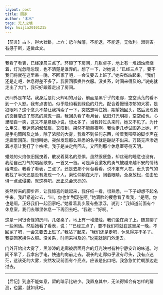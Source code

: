 ```yaml
---
layout: post
title: 回家
author: "木木"
tags: 无人之境
key: huijia20101215
---
```


【前言】占卜，得大壮卦，上六：羝羊触藩，不能退，不能遂，无攸利。艰则吉。有感于斯，遂做此文。

<!--more-->

*****

我看了看表，已经凌晨三点了。环顾了下房间，几张桌子，地上有一堆蜡烛燃烧着，灯光忽隐忽现，也不清楚是谁弄的。想了一下，对她说：“已经三点了，要不我们将就在这里呆一晚，不回家了吧，一会又要去上班了。”她突然站起来，“我们还是走吧，休息得差不多了。我要回家换件衣服。没关系，时间来得及的。”说完就走出了大门，我只好跟着走出了房间。

房间外是车站，我身后是灯火辉明的月台，前面是黑乎乎的走廊，空空荡荡的看不到一个人影。我有点害怕，似乎隐约看到绿色的灯光，配合着慢慢浓郁的大雾，是狼眼吗？这个念头不禁让我抖索了一下，突然想叫住她，期望她回头，然后发现她的面目变成了邪恶的魔鬼一般。我回头看了看月台，依旧灯光明亮，空空如也。心里暗自一笑，这又不是悬疑小说，想太多了。当我转过头来时，她又不见了。为什么用又，我迷惑的皱皱眉，又叹到，果然不能熬夜啊。我快走几步试图追上她，可是手电筒所及之处，除了浓郁的大雾，我看不到任何东西，听着我嗒嗒的脚步声在走廊里回荡。我想叫她，突然发现那么熟悉的名字就是蹦跶不出来。万籁无声渗透着凉意让我打了个哆嗦。我于是决定倒回去，又回到那个休息室等待天明。

蜡烛的火焰依旧摇曳着，散发着莫名的恐惧。虽然很疲惫，却丝毫的睡意也没有。我给自己打气的唱起歌来，一首又一首。可是声音激发的勇气被越来越不安的情绪给淹没。我看了看表，三点了。还是去那个月台看看，说不定有人在。垂头丧气的我找了半天还是没有发现一个人，索性仰躺在大厅，闭着眼睛，全身放松，任由恐惧一点点侵袭，就这样吧，反正总会天亮的。

突然传来的脚步声，让我惊喜的跳起来，我仔细一看，很熟悉，一下子却想不起名字来。我赶紧追过去，“HI，你也忙到现在啊。”她满脸的疲惫看了看我，“是啊，你也是啊，正好我们一起回家吧。”她看着我步履有些漂浮，说到：”我知道前面有个休息室，我们去哪里休息一下再回去吧。“我说：”好啊。“

这是一间很奇怪的房间，几张桌子，地上有一堆蜡烛，我们坐在桌子上，随意聊了一些闲话。然后她看了看表，说：”“已经三点了，要不我们将就在这里呆一晚，不回家了吧，一会又要去上班了。”我站了起来，“我们还是走吧，休息得差不多了。我要回家换件衣服。没关系，时间来得及的。”说完就朝门外走去。

门外开始出大雾了，黑漆漆的走廊被后面月台的灯光映衬有种宁静安详的味道。时间不早了，我拿出手电，快速的向前走去。漫长的走廊似乎没有尽头，我有点迷茫，这该死的大雾，突然发现前面有个亮点，应该是出口吧。我急急忙忙朝那边走过去。

****

【后记】到底不能如意，留的暗示比较少。我置身其中，无法得知会有怎样的猜测，也罢，就如此吧。
